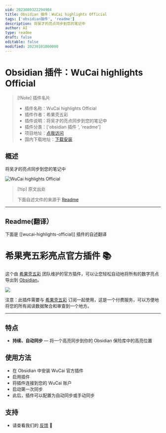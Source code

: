 ```yaml
---
uid: 2023080322294904
title: Obsidian 插件：WuCai highlights Official
tags: ['obsidian插件', 'readme']
description: 将吴才的亮点同步到您的笔记中
author: AI
type: readme
draft: false
editable: false
modified: 20230101000000
---
```


# Obsidian 插件：WuCai highlights Official

> [!Note] 插件名片
> - 插件名称：WuCai highlights Official
> - 插件作者：希果壳五彩
> - 插件说明：将吴才的亮点同步到您的笔记中
> - 插件分类：['obsidian 插件 ', 'readme']
> - 项目地址：[点我访问](https://github.com/makediff/obsidian-wucai)
> - 国内下载地址：[下载安装](https://pkmer.cn/products/plugin/pluginMarket/?wucai-highlights-official)

## 概述

将吴才的亮点同步到您的笔记中

![WuCai highlights Official](https://cdn.pkmer.cn/covers/wucai-highlights-official.png!pkmer)

> [!tip] 原文出处
>
>下面自述文件的来源于 [Readme](https://ghproxy.net/https://raw.githubusercontent.com/makediff/obsidian-wucai/master/README.md)

---

## Readme(翻译）

下面是 [[wucai-highlights-official]] 插件的自述翻译

# 希果壳五彩亮点官方插件 📚

这个由 [希果壳五彩](https://www.dotalk.cn) 团队维护的官方插件，可以让您轻松自动地将所有的数字亮点导出到 [Obsidian](https://obsidian.md)。

![](https://wucaiimg.dotalk.cn/plugins/wucai-highlights.png)

注意：此插件需要与 [希果壳五彩](https://www.dotalk.cn) 订阅一起使用，这是一个付费服务，可以方便地将您的所有阅读数据聚合和审查到一个地方。

---

## 特点

* **持续、自动同步** — 将一个高亮同步到你的 Obsidian 保险库中的高亮位置

## 使用方法

* 在 Obsidian 中安装 WuCai 官方插件
* 启用插件
* 将插件连接到您的 WuCai 账户
* 启动第一次同步
* 此后，插件可以配置为自动同步或手动同步

## 支持

* 请查看我们的 [反馈](https://feedback.dotalk.cn/note/AAbe7f4782.html) 🙂
